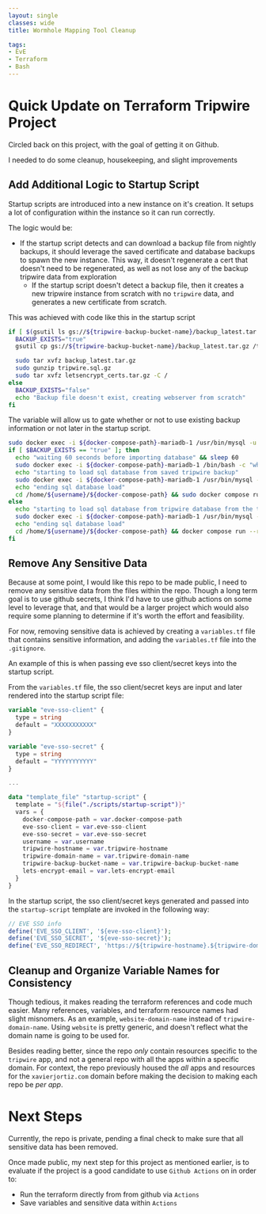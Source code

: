 ```yaml
---
layout: single
classes: wide
title: Wormhole Mapping Tool Cleanup

tags:
- EvE
- Terraform
- Bash
---
```


# Quick Update on Terraform Tripwire Project

Circled back on this project, with the goal of getting it on Github.

I needed to do some cleanup, housekeeping, and slight improvements

## Add Additional Logic to Startup Script
Startup scripts are introduced into a new instance on it's creation. It setups a lot of configuration within the instance so it can run correctly.

The logic would be:
- If the startup script detects and can download a backup file from nightly backups, it should leverage the saved certificate and database backups to spawn the new instance. This way, it doesn't regenerate a cert that doesn't need to be regenerated, as well as not lose any of the backup tripwire data from exploration
  - If the startup script doesn't detect a backup file, then it creates a new tripwire instance from scratch with no `tripwire` data, and generates a new certificate from scratch.

This was achieved with code like this in the startup script

```bash
if [ $(gsutil ls gs://${tripwire-backup-bucket-name}/backup_latest.tar.gz 2> /dev/null) ]; then
  BACKUP_EXISTS="true"
  gsutil cp gs://${tripwire-backup-bucket-name}/backup_latest.tar.gz /tmp/startup/.

  sudo tar xvfz backup_latest.tar.gz
  sudo gunzip tripwire.sql.gz
  sudo tar xvfz letsencrypt_certs.tar.gz -C /
else
  BACKUP_EXISTS="false"
  echo "Backup file doesn't exist, creating webserver from scratch"
fi
```

The variable will allow us to gate whether or not to use existing backup information or not later in the startup script.

```bash
sudo docker exec -i ${docker-compose-path}-mariadb-1 /usr/bin/mysql -u root <<< "CREATE DATABASE tripwire"
if [ $BACKUP_EXISTS == "true" ]; then
  echo "waiting 60 seconds before importing database" && sleep 60
  sudo docker exec -i ${docker-compose-path}-mariadb-1 /bin/bash -c "while ! mysqladmin ping  -h localhost -u root --silent; do sleep 5 && echo \"MariaDB instance not ready. Will check in another 5 seconds.\"; done"
  echo "starting to load sql database from saved tripwire backup"
  sudo docker exec -i ${docker-compose-path}-mariadb-1 /usr/bin/mysql -u root --wait tripwire < /tmp/startup/tripwire.sql
  echo "ending sql database load"
  cd /home/${username}/${docker-compose-path} && sudo docker compose run --rm certbot renew && cd /tmp/startup/
else
  echo "starting to load sql database from tripwire database from the tripwire repo"
  sudo docker exec -i ${docker-compose-path}-mariadb-1 /usr/bin/mysql -u root tripwire --wait < /home/${username}/${docker-compose-path}/html/${tripwire-hostname}.${tripwire-domain-name}/.docker/mysql/tripwire.sql
  echo "ending sql database load"
  cd /home/${username}/${docker-compose-path} && docker compose run --rm certbot certonly --webroot --webroot-path /var/www/certbot -d ${tripwire-hostname}.${tripwire-domain-name} -m ${lets-encrypt-email} --agree-tos --non-interactive --no-eff-email && cd /tmp/startup/
fi
```

## Remove Any Sensitive Data
Because at some point, I would like this repo to be made public, I need to remove any sensitive data from the files within the repo. Though a long term goal is to use github secrets, I think I'd have to use github actions on some level to leverage that, and that would be a larger project which would also require some planning to determine if it's worth the effort and feasibility.

For now, removing sensitive data is achieved by creating a `variables.tf` file that contains sensitive information, and adding the `variables.tf` file into the `.gitignore`.

An example of this is when passing eve sso client/secret keys into the startup script.

From the `variables.tf` file, the sso client/secret keys are input and later rendered into the startup script file:
```terraform
variable "eve-sso-client" {
  type = string
  default = "XXXXXXXXXXX"
}

variable "eve-sso-secret" {
  type = string
  default = "YYYYYYYYYYY"
}

...

data "template_file" "startup-script" {
  template = "${file("./scripts/startup-script")}"
  vars = {
    docker-compose-path = var.docker-compose-path
    eve-sso-client = var.eve-sso-client
    eve-sso-secret = var.eve-sso-secret
    username = var.username
    tripwire-hostname = var.tripwire-hostname
    tripwire-domain-name = var.tripwire-domain-name
    tripwire-backup-bucket-name = var.tripwire-backup-bucket-name
    lets-encrypt-email = var.lets-encrypt-email
  }
}
```

In the startup script, the sso client/secret keys generated and passed into the `startup-script` template are invoked in the following way:
```php
// EVE SSO info
define('EVE_SSO_CLIENT', '${eve-sso-client}');
define('EVE_SSO_SECRET', '${eve-sso-secret}');
define('EVE_SSO_REDIRECT', 'https://${tripwire-hostname}.${tripwire-domain-name}/index.php?mode=sso');
```

## Cleanup and Organize Variable Names for Consistency
Though tedious, it makes reading the terraform references and code much easier. Many references, variables, and terraform resource names had slight misnomers. As an example, `website-domain-name` instead of `tripwire-domain-name`. Using `website` is pretty generic, and doesn't reflect what the domain name is going to be used for.

 Besides reading better, since the repo _only_ contain resources specific to the `tripwire` app, and not a general repo with all the apps within a specific domain. For context, the repo previously housed the _all_ apps and resources for the `xavierjortiz.com` domain before making the decision to making each repo be _per app_.

# Next Steps
Currently, the repo is private, pending a final check to make sure that all sensitive data has been removed.

Once made public, my next step for this project as mentioned earlier, is to evaluate if the project is a good candidate to use `Github Actions` on in order to:
- Run the terraform directly from from github via `Actions`
- Save variables and sensitive data within `Actions`
